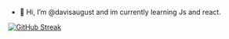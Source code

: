 - 👋 Hi, I’m @davisaugust and im currently learning Js and react.

[![GitHub Streak](https://github-readme-streak-stats.herokuapp.com?user=davisaugust&theme=tokyonight&hide_border=true&border_radius=5.1)](https://git.io/streak-stats)
